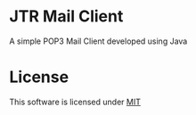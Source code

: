 # JTR Mail Client

A simple POP3 Mail Client developed using Java

# License

This software is licensed under [MIT][mit]

[mit]: https://github.com/junian/JTR.MailClient/blob/master/LICENSE
